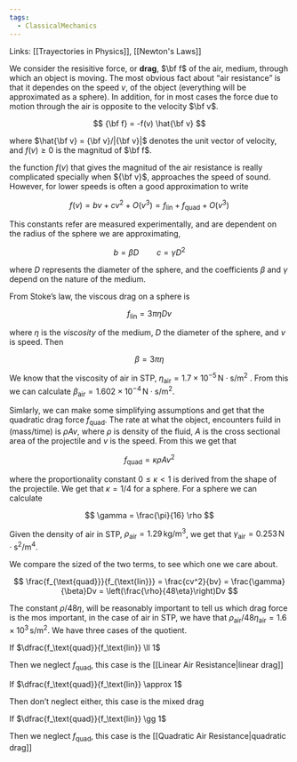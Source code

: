 ```yaml
---
tags:
  - ClassicalMechanics
---
```

Links: [[Trayectories in Physics]], [[Newton's Laws]]

We consider the resisitive force, or **drag**, $\bf f$ of the air, medium, through which an object is moving. The most obvious fact about “air resistance” is that it dependes on the speed $v$, of the object (everything will be approximated as a sphere). In addition, for in most cases the force due to motion through the air is opposite to the velocity $\bf v$.

$$ {\bf f} = -f(v) \hat{\bf v} $$

where $\hat{\bf v} = {\bf v}/|{\bf v}|$ denotes the unit vector of velocity, and $f(v)\ge 0$ is the magnitud of $\bf f$.

the function $f(v)$ that gives the magnitud of the air resistance is really complicated specially when ${\bf v}$, approaches the speed of sound. However, for lower speeds is often a good approximation to write

$$ f(v) = bv+cv^2 +O(v^3) = f_{\text{lin}} + f_{\text{quad}} + O(v^3) $$

This constants refer are measured experimentally, and are dependent on the radius of the sphere we are approximating,

$$ b = \beta D \qquad c = \gamma D^2 $$

where $D$ represents the diameter of the sphere, and the coefficients $\beta$ and $\gamma$ depend on the nature of the medium.

From Stoke’s law, the viscous drag on a sphere is

$$ f_{\operatorname{lin}} = 3 \pi \eta D v $$

where $\eta$ is the _viscosity_ of the medium, $D$ the diameter of the sphere, and $v$ is speed. Then

$$ \beta = 3\pi \eta $$

We know that the viscosity of air in STP, $\eta_{\text{air}} = 1.7 \times 10^{-5} \,\text{N}\cdot \text{s}/\text{m}^2$ . From this we can calculate ${\beta_\text{air} = 1.602\times 10^{-4}\, \text{N}\cdot \text{s}/\text{m}^2}$.

Simlarly, we can make some simplifying assumptions and get that the quadratic drag force $f_{\text{quad}}$. The rate at what the object, encounters fuild in (mass/time) is $\rho Av$, where $\rho$ is density of the fluid, $A$ is the cross sectional area of the projectile and $v$ is the speed. From this we get that

$$ f_{\text{quad}} = \kappa \rho Av^2 $$

where the proportionality constant $0\le \kappa <1$ is derived from the shape of the projectile. We get that $\kappa = 1/4$ for a sphere. For a sphere we can calculate

$$ \gamma = \frac{\pi}{16} \rho $$

Given the density of air in STP, $\rho_{\text{air}}= 1.29 \, \text{kg}/\text{m}^3$, we get that $\gamma_{\text{air}} = 0.253 \, \text{N}\cdot \text{s}^2/\text{m}^4$.

We compare the sized of the two terms, to see which one we care about.

$$ \frac{f_{\text{quad}}}{f_{\text{lin}}} = \frac{cv^2}{bv} = \frac{\gamma}{\beta}Dv = \left(\frac{\rho}{48\eta}\right)Dv $$

The constant $\rho/48 \eta$, will be reasonably important to tell us which drag force is the mos important, in the case of air in STP, we have that $\rho_{\text{air}} / 48\eta_\text{air} = 1.6\times 10^3\, \text{s}/\text{m}^2$. We have three cases of the quotient.

If $\dfrac{f_\text{quad}}{f_\text{lin}} \ll 1$

Then we neglect $f_\text{quad}$, this case is the [[Linear Air Resistance|linear drag]]

If $\dfrac{f_\text{quad}}{f_\text{lin}} \approx 1$

Then don’t neglect either, this case is the mixed drag

If $\dfrac{f_\text{quad}}{f_\text{lin}} \gg 1$

Then we neglect $f_\text{quad}$, this case is the [[Quadratic Air Resistance|quadratic drag]]